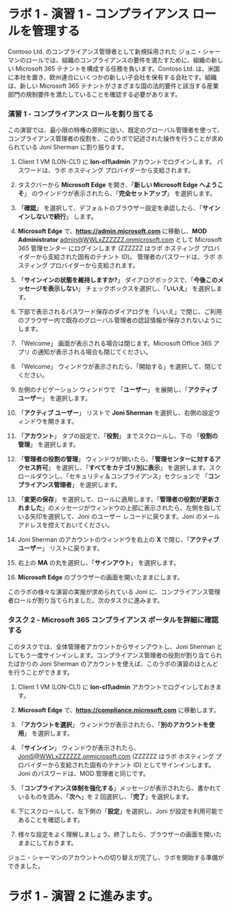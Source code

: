 ﻿# ラボ 1 - 演習 1 - コンプライアンス ロールを管理する

Contoso Ltd. のコンプライアンス管理者として新規採用された ジョニ・シャーマンのロールでは、組織のコンプライアンスの要件を満たすために、組織の新しい Microsoft 365 テナントを構成する任務を負います。Contoso Ltd. は、米国に本社を置き、欧州連合にいくつかの新しい子会社を保有する会社です。組織は、新しい Microsoft 365 テナントがさまざまな国の法的要件と該当する産業部門の規制要件を満たしていることを確認する必要があります。

### 演習 1 - コンプライアンス ロールを割り当てる

この演習では、最小限の特権の原則に従い、既定のグローバル管理者を使って、コンプライアンス管理者の役割を、このラボで記述された操作を行うことが求められている Joni Sherman に割り振ります。

1. Client 1 VM (LON-CL1) に **lon-cl1\admin** アカウントでログインします。  パスワードは、ラボ ホスティング プロバイダーから支給されます。

2. タスクバーから **Microsoft Edge** を開き、「**新しい Microsoft Edge へようこそ**」 のウインドウが表示されたら、「**完全セットアップ**」 を選択します。

3. 「**確認**」 を選択して、デフォルトのブラウザー設定を承認したら、「**サインインしないで続行**」 します。

4. **Microsoft Edge** で、**https://admin.microsoft.com** に移動し、**MOD Administrator** admin@WWLxZZZZZZ.onmicrosoft.com として Microsoft 365 管理センター にログインします (ZZZZZZ はラボ ホスティング プロバイダーから支給された固有のテナント ID)。  管理者のパスワードは、ラボ ホスティング プロバイダーから支給されます。

5. 「**サインインの状態を維持しますか?**」 ダイアログボックスで、「**今後このメッセージを表示しない**」 チェックボックスを選択し、「**いいえ**」 を選択します。

6. 下部で表示されるパスワード保存のダイアログを「いいえ」で閉じ、ご利用のブラウザー内で既存のグローバル管理者の認証情報が保存されないようにします。

7. 「Welcome」 画面が表示される場合は閉じます。Microsoft Office 365 アプリ の通知が表示される場合も閉じてください。

8. 「Welcome」 ウィンドウが表示されたら、「開始する」を選択して、閉じてください。

9. 左側のナビゲーション ウィンドウで 「**ユーザー**」 を展開し、「**アクティブ ユーザー**」 を選択します。

10. 「**アクティブ ユーザー**」 リストで **Joni Sherman** を選択し、右側の設定ウィンドウを開きます。

11.	「**アカウント**」 タブの設定で、「**役割**」 までスクロールし、下の 「**役割の管理**」 を選択します。

12.	「**管理者の役割の管理**」 ウィンドウが開いたら、「**管理センターに対するアクセス許可**」 を選択し、「**すべてをカテゴリ別に表示**」 を選択します。スクロールダウンし、「セキュリティ＆コンプライアンス」セクションで 「**コンプライアンス管理者**」 を選択します。

13.	「**変更の保存**」 を選択して、ロールに適用します。「**管理者の役割が更新されました**」のメッセージがウィンドウの上部に表示されたら、左側を指している矢印を選択して、Joni のユーザー レコードに戻ります。Joni のメールアドレスを控えておいてください。

14.	Joni Sherman のアカウントのウィンドウを右上の **X** で閉じ、「**アクティブ ユーザー**」 リストに戻ります。

15. 右上の **MA** の丸を選択し、「**サインアウト**」 を選択します。

16. **Microsoft Edge** のブラウザーの画面を開いたままにします。

このラボの様々な演習の実施が求められている Joni に、コンプライアンス管理者ロールが割り当てられました。次のタスクに進みます。

### タスク 2 - Microsoft 365 コンプライアンス ポータルを詳細に確認する

このタスクでは、全体管理者アカウントからサインアウトし、Joni Sherman としてもう一度サインインします。コンプライアンス管理者の役割が割り当てられたばかりの Joni Sherman のアカウントを使えば、このラボの演習のほとんどを行うことができます。

1. Client 1 VM (LON-CL1) に **lon-cl1\admin** アカウントでログインしておきます。 

2. **Microsoft Edge** で、**https://compliance.microsoft.com** に移動します。

3. 「**アカウントを選択**」 ウィンドウが表示されたら、「**別のアカウントを使用**」 を選択します。

4. 「**サインイン**」 ウィンドウが表示されたら、JoniS@WWLxZZZZZZ.onmicrosoft.com (ZZZZZZ はラボ ホスティング プロバイダーから支給された固有のテナント ID) としてサインインします。  Joni のパスワードは、MOD 管理者と同じです。

5. 「**コンプライアンス体制を強化する**」メッセージが表示されたら、書かれているものを読み、「**次へ**」を 2 回選択し、「**完了**」を選択します。

6. 下にスクロールして、左下側の「**設定**」を選択し、Joni が設定を利用可能であることを確認します。

7. 様々な設定をよく理解しましょう。終了したら、ブラウザーの画面を開いたままにしておきます。

ジョニ・シャーマンのアカウントへの切り替えが完了し、ラボを開始する準備ができました。

# ラボ 1 - 演習 2 に進みます。
